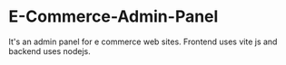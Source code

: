 # E-Commerce-Admin-Panel
It's an admin panel for e commerce web sites. Frontend uses vite js and backend uses nodejs.
